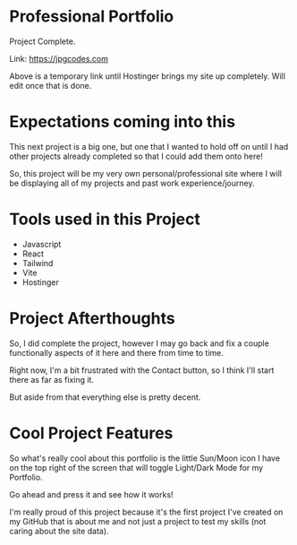 # Professional Portfolio

Project Complete.

Link: https://jpgcodes.com

Above is a temporary link until Hostinger brings my site up completely. Will edit once that is done.

# Expectations coming into this

This next project is a big one, but one that I wanted to hold off on until I had other projects already completed so that I could add them onto here!

So, this project will be my very own personal/professional site where I will be displaying all of my projects and past work experience/journey.

# Tools used in this Project

- Javascript
- React
- Tailwind
- Vite
- Hostinger

# Project Afterthoughts

So, I did complete the project, however I may go back and fix a couple functionally aspects of it here and there from time to time.

Right now, I'm a bit frustrated with the Contact button, so I think I'll start there as far as fixing it.

But aside from that everything else is pretty decent.

# Cool Project Features

So what's really cool about this portfolio is the little Sun/Moon icon I have on the top right of the screen that will toggle Light/Dark Mode for my Portfolio.

Go ahead and press it and see how it works!

I'm really proud of this project because it's the first project I've created on my GitHub that is about me and not just a project to test my skills (not caring about the site data).
